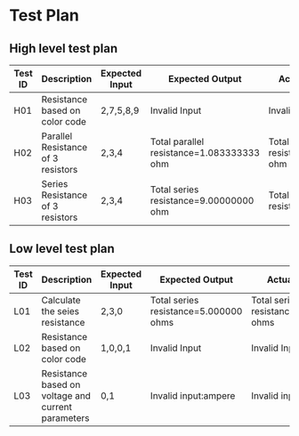 # Test Plan
## High level test plan
|Test ID|Description|Expected Input|Expected Output|Actual Output|Type of Test|
|-------|--------------------|------------------------|-------------------|----------------|--------------|
|H01|Resistance based on color code|2,7,5,8,9|Invalid Input|Invalid Input|Boundary check conditions|
|H02|Parallel Resistance of 3 resistors|2,3,4|Total parallel resistance=1.083333333 ohm|Total parallel resistance=1.0833 ohm|Scenario based|
|H03|Series Resistance of 3 resistors|2,3,4|Total series resistance=9.00000000 ohm|Total series resistance=9 ohm|Scenario based|
## Low level test plan
|Test ID|Description|Expected Input|Expected Output|Actual Output|Type of Test|
|-------|--------------------|------------------------|-------------------|----------------|--------------|
|L01|Calculate the seies resistance|2,3,0|Total series resistance=5.000000 ohms|Total series resistance=5.000000 ohms|Scenario based|
|L02|Resistance based on color code|1,0,0,1|Invalid Input|Invalid Input|Scenario based|
|L03|Resistance based on voltage and current parameters|0,1|Invalid input:ampere|Invalid input:ampere|Scenario based|
